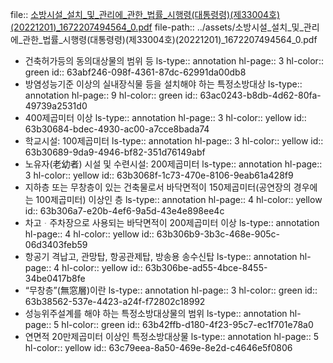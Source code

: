 file:: [소방시설_설치_및_관리에_관한_법률_시행령(대통령령)(제33004호)(20221201)_1672207494564_0.pdf](../assets/소방시설_설치_및_관리에_관한_법률_시행령(대통령령)(제33004호)(20221201)_1672207494564_0.pdf)
file-path:: ../assets/소방시설_설치_및_관리에_관한_법률_시행령(대통령령)(제33004호)(20221201)_1672207494564_0.pdf

- 건축허가등의 동의대상물의 범위 등
  ls-type:: annotation
  hl-page:: 3
  hl-color:: green
  id:: 63abf246-098f-4361-87dc-62991da00db8
- 방염성능기준 이상의 실내장식물 등을 설치해야 하는 특정소방대상
  ls-type:: annotation
  hl-page:: 9
  hl-color:: green
  id:: 63ac0243-b8db-4d62-80fa-49739a2531d0
- 400제곱미터 이상
  ls-type:: annotation
  hl-page:: 3
  hl-color:: yellow
  id:: 63b30684-bdec-4930-ac00-a7cce8bada74
- 학교시설: 100제곱미터
  ls-type:: annotation
  hl-page:: 3
  hl-color:: yellow
  id:: 63b30689-9da9-4946-bf82-351d76149abf
- 노유자(老幼者) 시설 및 수련시설: 200제곱미터
  ls-type:: annotation
  hl-page:: 3
  hl-color:: yellow
  id:: 63b3068f-1c73-470e-8106-9eab61a428f9
- 지하층 또는 무창층이 있는 건축물로서 바닥면적이 150제곱미터(공연장의 경우에는 100제곱미터) 이상인 층
  ls-type:: annotation
  hl-page:: 4
  hl-color:: yellow
  id:: 63b306a7-e20b-4ef6-9a5d-43e4e898ee4c
- 차고ᆞ주차장으로 사용되는 바닥면적이 200제곱미터 이상
  ls-type:: annotation
  hl-page:: 4
  hl-color:: yellow
  id:: 63b306b9-3b3c-468e-905c-06d3403feb59
- 항공기 격납고, 관망탑, 항공관제탑, 방송용 송수신탑
  ls-type:: annotation
  hl-page:: 4
  hl-color:: yellow
  id:: 63b306be-ad55-4bce-8455-34be0417b8fe
- “무창층”(無窓層)이란
  ls-type:: annotation
  hl-page:: 3
  hl-color:: green
  id:: 63b38562-537e-4423-a24f-f72802c18992
- 성능위주설계를 해야 하는 특정소방대상물의 범위
  ls-type:: annotation
  hl-page:: 5
  hl-color:: green
  id:: 63b42ffb-d180-4f23-95c7-ec1f701e78a0
- 연면적 20만제곱미터 이상인 특정소방대상물
  ls-type:: annotation
  hl-page:: 5
  hl-color:: yellow
  id:: 63c79eea-8a50-469e-8e2d-c4646e5f0806